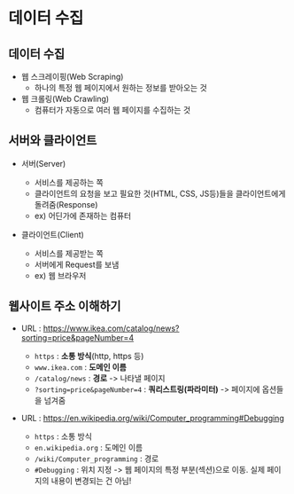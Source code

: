 # 데이터 수집

## 데이터 수집

- 웹 스크레이핑(Web Scraping)
  - 하나의 특정 웹 페이지에서 원하는 정보를 받아오는 것
- 웹 크롤링(Web Crawling)
  - 컴퓨터가 자동으로 여러 웹 페이지를 수집하는 것

## 서버와 클라이언트

- 서버(Server)
  - 서비스를 제공하는 쪽
  - 클라이언트의 요청을 보고 필요한 것(HTML, CSS, JS등)들을 클라이언트에게 돌려줌(Response)
  - ex) 어딘가에 존재하는 컴퓨터

- 클라이언트(Client)
  - 서비스를 제공받는 쪽
  - 서버에게 Request를 보냄
  - ex) 웹 브라우저

## 웹사이트 주소 이해하기

- URL : https://www.ikea.com/catalog/news?sorting=price&pageNumber=4
  - `https` : **소통 방식**(http, https 등)
  - `www.ikea.com` : **도메인 이름**
  - `/catalog/news` : **경로** -> 나타낼 페이지
  - `?sorting=price&pageNumber=4` : **쿼리스트링(파라미터)** -> 페이지에 옵션들을 넘겨줌

- URL : https://en.wikipedia.org/wiki/Computer_programming#Debugging
  - `https` : 소통 방식
  - `en.wikipedia.org` : 도메인 이름
  - `/wiki/Computer_programming` : 경로
  - `#Debugging` : 위치 지정 -> 웹 페이지의 특정 부분(섹션)으로 이동. 실제 페이지의 내용이 변경되는 건 아님!